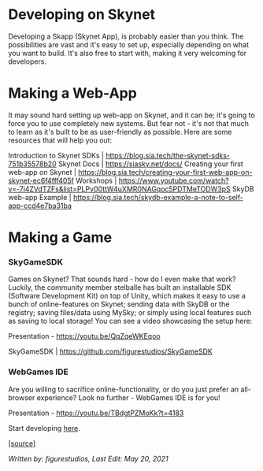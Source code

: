 # Developing on Skynet

Developing a Skapp (Skynet App), is probably easier than you think. The possibilities are vast and it's easy to set up, especially depending on what you want to build. It's also free to start with, making it very welcoming for developers.

# Making a Web-App

It may sound hard setting up web-app on Skynet, and it can be; it's going to force you to use completely new systems. But fear not - it's not that much to learn as it's built to be as user-friendly as possible. Here are some resources that will help you out:

Introduction to Skynet SDKs | https://blog.sia.tech/the-skynet-sdks-751b35578b20
Skynet Docs | https://siasky.net/docs/
Creating your first web-app on Skynet | https://blog.sia.tech/creating-your-first-web-app-on-skynet-ec6f4fff405f
Workshops | https://www.youtube.com/watch?v=-7i4ZVdTZFs&list=PLPv00ttW4uXMR0NAGqoc5PDTMeTODW3pS
SkyDB web-app Example | https://blog.sia.tech/skydb-example-a-note-to-self-app-ccd4e7ba31ba

# Making a Game
### SkyGameSDK
Games on Skynet? That sounds hard - how do I even make that work? Luckily, the community member stelballe has built an installable SDK (Software Development Kit) on top of Unity, which makes it easy to use a bunch of online-features on Skynet; sending data with SkyDB or the registry; saving files/data using MySky; or simply using local features such as saving to local storage! You can see a video showcasing the setup here:

Presentation - https://youtu.be/QqZqeWKEqoo

SkyGameSDK | https://github.com/figurestudios/SkyGameSDK

### WebGames IDE
Are you willing to sacrifice online-functionality, or do you just prefer an all-browser experience? Look no further - WebGames IDE is for you!

Presentation - https://youtu.be/TBdgtPZMoKk?t=4183

Start developing [here](https://webgames-ide.hns.siasky.net/).

[[source]](https://github.com/ericflo/webgames-ide)

*Written by: figurestudios, Last Edit: May 20, 2021*

